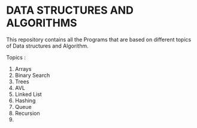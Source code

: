# DATA STRUCTURES AND ALGORITHMS
This repository contains all the Programs that are based on different topics of Data structures and Algorithm.

Topics :
1) Arrays
2) Binary Search 
3) Trees
4) AVL
5) Linked List
6) Hashing
7) Queue
8) Recursion
9) 

